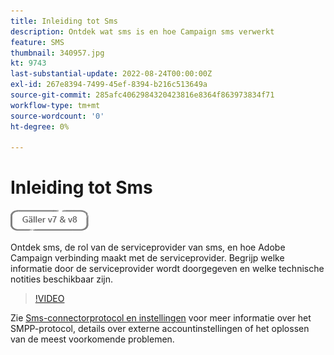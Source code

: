 ```yaml
---
title: Inleiding tot Sms
description: Ontdek wat sms is en hoe Campaign sms verwerkt
feature: SMS
thumbnail: 340957.jpg
kt: 9743
last-substantial-update: 2022-08-24T00:00:00Z
exl-id: 267e8394-7499-45ef-8394-b216c513649a
source-git-commit: 285afc4062984320423816e8364f863973834f71
workflow-type: tm+mt
source-wordcount: '0'
ht-degree: 0%

---
```


# Inleiding tot Sms

![Geldt voor V7 en V8](../assets/V7-V8-stamp.png)

Ontdek sms, de rol van de serviceprovider van sms, en hoe Adobe Campaign verbinding maakt met de serviceprovider. Begrijp welke informatie door de serviceprovider wordt doorgegeven en welke technische notities beschikbaar zijn.

>[!VIDEO](https://video.tv.adobe.com/v/340957?quality=12)

Zie [Sms-connectorprotocol en instellingen](https://experienceleague.adobe.com/docs/campaign-classic/using/sending-messages/sending-messages-on-mobiles/sms-protocol.html?lang=nl#sending-messages) voor meer informatie over het SMPP-protocol, details over externe accountinstellingen of het oplossen van de meest voorkomende problemen.
